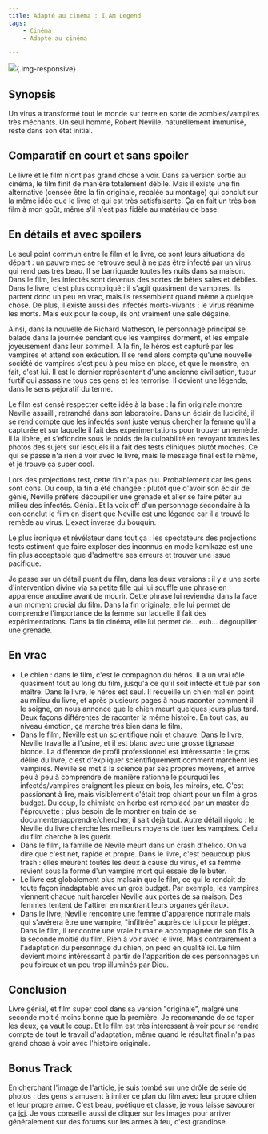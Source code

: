 ```yaml
---
title: Adapté au cinéma : I Am Legend
tags:
    - Cinéma
    - Adapté au cinéma

---
```


![](/images/i-am-legend.jpg){.img-responsive}

## Synopsis

Un virus a transformé tout le monde sur terre en sorte de zombies/vampires très méchants. Un seul homme, Robert Neville, naturellement immunisé, reste dans son état initial.

## Comparatif en court et sans spoiler

Le livre et le film n'ont pas grand chose à voir. Dans sa version sortie au cinéma, le film finit de manière totalement débile. Mais il existe une fin alternative (censée être la fin originale, recalée au montage) qui conclut sur la même idée que le livre et qui est très satisfaisante. Ça en fait un très bon film à mon goût, même s'il n'est pas fidèle au matériau de base.

<!--more-->

## En détails et avec spoilers

Le seul point commun entre le film et le livre, ce sont leurs situations de départ : un pauvre mec se retrouve seul à ne pas être infecté par un virus qui rend pas très beau. Il se barriquade toutes les nuits dans sa maison. Dans le film, les infectés sont devenus des sortes de bêtes sales et débiles. Dans le livre, c'est plus compliqué : il s'agit quasiment de vampires. Ils partent donc un peu en vrac, mais ils ressemblent quand même à quelque chose. De plus, il existe aussi des infectés morts-vivants : le virus réanime les morts. Mais eux pour le coup, ils ont vraiment une sale dégaine.

Ainsi, dans la nouvelle de Richard Matheson, le personnage principal se balade dans la journée pendant que les vampires dorment, et les empale joyeusement dans leur sommeil. A la fin, le héros est capturé par les vampires et attend son exécution. Il se rend alors compte qu'une nouvelle société de vampires s'est peu à peu mise en place, et que le monstre, en fait, c'est lui. Il est le dernier représentant d'une ancienne civilisation, tueur furtif qui assassine tous ces gens et les terrorise. Il devient une légende, dans le sens péjoratif du terme.

Le film est censé respecter cette idée à la base : la fin originale montre Neville assailli, retranché dans son laboratoire. Dans un éclair de lucidité, il se rend compte que les infectés sont juste venus chercher la femme qu'il a capturée et sur laquelle il fait des expérimentations pour trouver un remède. Il la libère, et s'effondre sous le poids de la culpabilité en revoyant toutes les photos des sujets sur lesquels il a fait des tests cliniques plutôt moches. Ce qui se passe n'a rien à voir avec le livre, mais le message final est le même, et je trouve ça super cool.

Lors des projections test, cette fin n'a pas plu. Probablement car les gens sont cons. Du coup, la fin a été changée : plutôt que d'avoir son éclair de génie, Neville préfère découpiller une grenade et aller se faire péter au milieu des infectés. Génial. Et la voix off d'un personnage secondaire à la con conclut le film en disant que Neville est une légende car il a trouvé le remède au virus. L'exact inverse du bouquin.

Le plus ironique et révélateur dans tout ça : les spectateurs des projections tests estiment que faire exploser des inconnus en mode kamikaze est une fin plus acceptable que d'admettre ses erreurs et trouver une issue pacifique.

Je passe sur un détail puant du film, dans les deux versions : il y a une sorte d'intervention divine via sa petite fille qui lui souffle une phrase en apparence anodine avant de mourir. Cette phrase lui reviendra dans la face à un moment crucial du film. Dans la fin originale, elle lui permet de comprendre l'importance de la femme sur laquelle il fait des expérimentations. Dans la fin cinéma, elle lui permet de... euh... dégoupiller une grenade.

## En vrac

* Le chien : dans le film, c'est le compagnon du héros. Il a un vrai rôle quasiment tout au long du film, jusqu'à ce qu'il soit infecté et tué par son maître. Dans le livre, le héros est seul. Il recueille un chien mal en point au milieu du livre, et après plusieurs pages à nous raconter comment il le soigne, on nous annonce que le chien meurt quelques jours plus tard. Deux façons différentes de raconter la même histoire. En tout cas, au niveau émotion, ça marche très bien dans le film.
* Dans le film, Neville est un scientifique noir et chauve. Dans le livre, Neville travaille à l'usine, et il est blanc avec une grosse tignasse blonde. La différence de profil professionnel est intéressante : le gros délire du livre, c'est d'expliquer scientifiquement comment marchent les vampires. Neville se met à la science par ses propres moyens, et arrive peu à peu à comprendre de manière rationnelle pourquoi les infectés/vampires craignent les pieux en bois, les miroirs, etc. C'est passionant à lire, mais visiblement c'était trop chiant pour un film à gros budget. Du coup, le chimiste en herbe est remplacé par un master de l'éprouvette : plus besoin de le montrer en train de se documenter/apprendre/chercher, il sait déjà tout. Autre détail rigolo : le Neville du livre cherche les meilleurs moyens de tuer les vampires. Celui du film cherche à les guérir.
* Dans le film, la famille de Nevile meurt dans un crash d'hélico. On va dire que c'est net, rapide et propre. Dans le livre, c'est beaucoup plus trash : elles meurent toutes les deux à cause du virus, et sa femme revient sous la forme d'un vampire mort qui essaie de le buter.
* Le livre est globalement plus malsain que le film, ce qui le rendait de toute façon inadaptable avec un gros budget. Par exemple, les vampires viennent chaque nuit harceler Neville aux portes de sa maison. Des femmes tentent de l'attirer en montrant leurs organes génitaux.
* Dans le livre, Neville rencontre une femme d'apparence normale mais qui s'avérera être une vampire, "infiltrée" auprès de lui pour le piéger. Dans le film, il rencontre une vraie humaine accompagnée de son fils à la seconde moitié du film. Rien à voir avec le livre. Mais contrairement à l'adaptation du personnage du chien, on perd en qualité ici. Le film devient moins intéressant à partir de l'apparition de ces personnages un peu foireux et un peu trop illuminés par Dieu.

## Conclusion

Livre génial, et film super cool dans sa version "originale", malgré une seconde moitié moins bonne que la première. Je recommande de se taper les deux, ça vaut le coup. Et le film est très intéressant à voir pour se rendre compte de tout le travail d'adaptation, même quand le résultat final n'a pas grand chose à voir avec l'histoire originale.

## Bonus Track

En cherchant l'image de l'article, je suis tombé sur une drôle de série de photos : des gens s'amusent à imiter ce plan du film avec leur propre chien et leur propre arme. C'est beau, poétique et classe, je vous laisse savourer ça [ici](https://www.google.fr/search?q=i+am+legend+dog&espv=2&biw=1600&bih=795&source=lnms&tbm=isch&sa=X&ved=0ahUKEwiGv_WZl4TNAhUKsxQKHRIhDVQQ_AUIBigB#tbm=isch&q=i+am+legend+bath+tub). Je vous conseille aussi de cliquer sur les images pour arriver généralement sur des forums sur les armes à feu, c'est grandiose.

